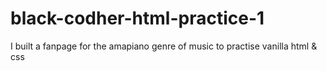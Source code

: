 # black-codher-html-practice-1
I built a fanpage for the amapiano genre of music to practise vanilla html & css
